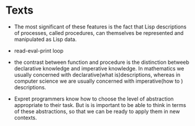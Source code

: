# Texts

- The most significant of these features is the fact that Lisp descriptions of processes, called procedures, can themselves be represented and manipulated as Lisp data.

- read-eval-print loop
- the contrast between function and procedure is the distinction betweeb declarative knowledge and imperative knowledge. In mathematics we usually concerned with declarative(what is)descriptions, whereas in computer science we are usually concerned with imperative(how to ) descriptions.

- Expret programmers know how to choose the level of abstraction appropriate to their task. But is is important to be able to think in terms of these abstractions, so that we can be ready to apply them in new contexts.
